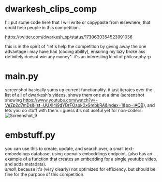 # dwarkesh_clips_comp
I'll put some code here that I will write or copypaste from elsewhere, that could help people in this competition.

https://twitter.com/dwarkesh_sp/status/1730630354523091056

this is in the spirit of "let's help the competition by giving away the one advantage i may have had (coding ability), ensuring my lazy broke ass definitely doesnt win any money". it's an interesting kind of philosophy :p

# main.py
screenshot basically sums up current functionality. it just iterates over the list of all of dwarkesh's videos, shows them one at a time (screenshot showing https://www.youtube.com/watch?v=-VeZp2d7mDs&list=UUXl4i9dYBrFOabk0xGmbkRA&index=1&pp=iAQB), and lets you do stuff with them. i guess it's not useful yet for non-coders.
![Screenshot_9](https://github.com/AtillaYasar/dwarkesh_clips_comp/assets/112716905/1fc04976-17cf-425b-8ae6-44298d038ac7)

# embstuff.py
you can use this to create, update, and search over, a small text-embeddings database, using openai's embeddings endpoint. (also has an example of a function that creates an embedding for a single youtube video, and adds metadata).  
*small*, because it's (very clearly) not optimized for efficiency. but should be fine for the purpose of this competition.
